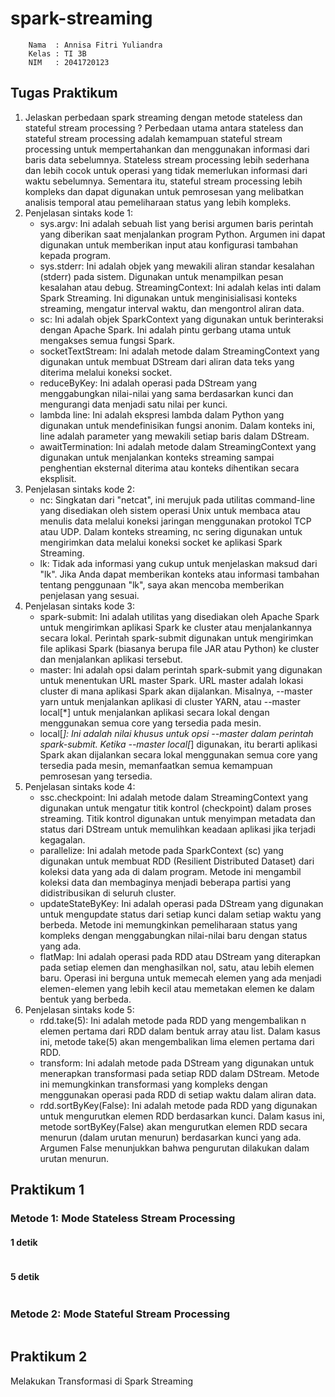 # spark-streaming
        Nama  : Annisa Fitri Yuliandra
        Kelas : TI 3B
        NIM   : 2041720123

## Tugas Praktikum     
1. Jelaskan perbedaan spark streaming dengan metode stateless dan stateful stream processing ? Perbedaan utama antara stateless dan stateful stream processing adalah kemampuan stateful stream processing untuk mempertahankan dan menggunakan informasi dari baris data sebelumnya. Stateless stream processing lebih sederhana dan lebih cocok untuk operasi yang tidak memerlukan informasi dari waktu sebelumnya. Sementara itu, stateful stream processing lebih kompleks dan dapat digunakan untuk pemrosesan yang melibatkan analisis temporal atau pemeliharaan status yang lebih kompleks.
2. Penjelasan sintaks kode 1:
    * sys.argv: Ini adalah sebuah list yang berisi argumen baris perintah yang diberikan saat menjalankan program Python. Argumen ini dapat digunakan untuk memberikan input atau konfigurasi tambahan kepada program.
    * sys.stderr: Ini adalah objek yang mewakili aliran standar kesalahan (stderr) pada sistem. Digunakan untuk menampilkan pesan kesalahan atau debug.
StreamingContext: Ini adalah kelas inti dalam Spark Streaming. Ini digunakan untuk menginisialisasi konteks streaming, mengatur interval waktu, dan mengontrol aliran data.
    * sc: Ini adalah objek SparkContext yang digunakan untuk berinteraksi dengan Apache Spark. Ini adalah pintu gerbang utama untuk mengakses semua fungsi Spark.
    * socketTextStream: Ini adalah metode dalam StreamingContext yang digunakan untuk membuat DStream dari aliran data teks yang diterima melalui koneksi socket.
    * reduceByKey: Ini adalah operasi pada DStream yang menggabungkan nilai-nilai yang sama berdasarkan kunci dan mengurangi data menjadi satu nilai per kunci.
    * lambda line: Ini adalah ekspresi lambda dalam Python yang digunakan untuk mendefinisikan fungsi anonim. Dalam konteks ini, line adalah parameter yang mewakili setiap baris dalam DStream.
    * awaitTermination: Ini adalah metode dalam StreamingContext yang digunakan untuk menjalankan konteks streaming sampai penghentian eksternal diterima atau konteks dihentikan secara eksplisit.
3. Penjelasan sintaks kode 2:
    * nc: Singkatan dari "netcat", ini merujuk pada utilitas command-line yang disediakan oleh sistem operasi Unix untuk membaca atau menulis data melalui koneksi jaringan menggunakan protokol TCP atau UDP. Dalam konteks streaming, nc sering digunakan untuk mengirimkan data melalui koneksi socket ke aplikasi Spark Streaming.
    * lk: Tidak ada informasi yang cukup untuk menjelaskan maksud dari "lk". Jika Anda dapat memberikan konteks atau informasi tambahan tentang penggunaan "lk", saya akan mencoba memberikan penjelasan yang sesuai.
4. Penjelasan sintaks kode 3:
    * spark-submit: Ini adalah utilitas yang disediakan oleh Apache Spark untuk mengirimkan aplikasi Spark ke cluster atau menjalankannya secara lokal. Perintah spark-submit digunakan untuk mengirimkan file aplikasi Spark (biasanya berupa file JAR atau Python) ke cluster dan menjalankan aplikasi tersebut.
    * master: Ini adalah opsi dalam perintah spark-submit yang digunakan untuk menentukan URL master Spark. URL master adalah lokasi cluster di mana aplikasi Spark akan dijalankan. Misalnya, --master yarn untuk menjalankan aplikasi di cluster YARN, atau --master local[*] untuk menjalankan aplikasi secara lokal dengan menggunakan semua core yang tersedia pada mesin.
    * local[*]: Ini adalah nilai khusus untuk opsi --master dalam perintah spark-submit. Ketika --master local[*] digunakan, itu berarti aplikasi Spark akan dijalankan secara lokal menggunakan semua core yang tersedia pada mesin, memanfaatkan semua kemampuan pemrosesan yang tersedia.
5. Penjelasan sintaks kode 4:
    * ssc.checkpoint: Ini adalah metode dalam StreamingContext yang digunakan untuk mengatur titik kontrol (checkpoint) dalam proses streaming. Titik kontrol digunakan untuk menyimpan metadata dan status dari DStream untuk memulihkan keadaan aplikasi jika terjadi kegagalan.
    * parallelize: Ini adalah metode pada SparkContext (sc) yang digunakan untuk membuat RDD (Resilient Distributed Dataset) dari koleksi data yang ada di dalam program. Metode ini mengambil koleksi data dan membaginya menjadi beberapa partisi yang didistribusikan di seluruh cluster.
    * updateStateByKey: Ini adalah operasi pada DStream yang digunakan untuk mengupdate status dari setiap kunci dalam setiap waktu yang berbeda. Metode ini memungkinkan pemeliharaan status yang kompleks dengan menggabungkan nilai-nilai baru dengan status yang ada.
    * flatMap: Ini adalah operasi pada RDD atau DStream yang diterapkan pada setiap elemen dan menghasilkan nol, satu, atau lebih elemen baru. Operasi ini berguna untuk memecah elemen yang ada menjadi elemen-elemen yang lebih kecil atau memetakan elemen ke dalam bentuk yang berbeda.
6. Penjelasan sintaks kode 5:
    * rdd.take(5): Ini adalah metode pada RDD yang mengembalikan n elemen pertama dari RDD dalam bentuk array atau list. Dalam kasus ini, metode take(5) akan mengembalikan lima elemen pertama dari RDD.
    * transform: Ini adalah metode pada DStream yang digunakan untuk menerapkan transformasi pada setiap RDD dalam DStream. Metode ini memungkinkan transformasi yang kompleks dengan menggunakan operasi pada RDD di setiap waktu dalam aliran data.
    * rdd.sortByKey(False): Ini adalah metode pada RDD yang digunakan untuk mengurutkan elemen RDD berdasarkan kunci. Dalam kasus ini, metode sortByKey(False) akan mengurutkan elemen RDD secara menurun (dalam urutan menurun) berdasarkan kunci yang ada. Argumen False menunjukkan bahwa pengurutan dilakukan dalam urutan menurun.

## Praktikum 1
### Metode 1: Mode Stateless Stream Processing
#### 1 detik
![]()
#### 5 detik
![]()

### Metode 2: Mode Stateful Stream Processing
![]()

## Praktikum 2
Melakukan Transformasi di Spark Streaming
![]()






